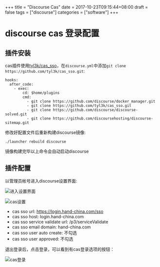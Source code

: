 +++
title = "Discourse Cas"
date = 2017-10-23T09:15:44+08:00
draft = false
tags = ["discourse"]
categories = ["software"]
+++

# discourse cas 登录配置

## 插件安装

cas插件使用[tyl3k/cas_sso](https://github.com/tyl3k/cas_sso.git)，在`discourse.yml`中添加`git clone https://github.com/tyl3k/cas_sso.git`:

<!--more-->

```
hooks:
  after_code:
    - exec:
        cd: $home/plugins
        cmd:
          - git clone https://github.com/discourse/docker_manager.git
          - git clone https://github.com/tyl3k/cas_sso.git
          - git clone https://github.com/discourse/discourse-solved.git
          - git clone https://github.com/discoursehosting/discourse-sitemap.git
```

修改好配置文件后重新构建discourse镜像:

```
./launcher rebuild discourse
```

镜像构建完毕以上命令会自动启动discourse

## 插件配置

以管理员帐号进入discourse设置界面:

![进入设置界面](./hand/images/discourse_cas_img1.png)


![cas设置](./hand/images/discourse_cas_img2.png)

- cas sso url: https://login.hand-china.com/sso
- cas sso host: login.hand-china.com
- cas sso service validate url: /p3/serviceValidate
- cas sso email domain: hand-china.com
- cas sso user auto create: 不勾选
- cas sso user approved: 不勾选

退出登录后，点击登录，可以看到有cas登录选项的按钮：

![cas登录](./hand/images/discourse_cas_img3.png)

